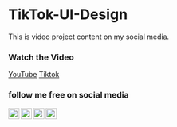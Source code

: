 # TikTok-UI-Design

This is video project content on my social media.

### Watch the Video
[YouTube](https://youTube.com)
[Tiktok](https://tiktok.com)

### follow me free on social media
[<img align="left" alt="sasakiroo | Instagram" width="22px" src="https://cdn.jsdelivr.net/npm/simple-icons@v3/icons/instagram.svg" />][instagram]
[<img align="left" alt="sasakiroo | Youtube" width="22px" src="https://cdn.jsdelivr.net/npm/simple-icons@v3/icons/youtube.svg" />][youtube]
[<img align="left" alt="sasakiroo | Tiktok" width="22px" src="https://cdn.jsdelivr.net/npm/simple-icons@v3/icons/tiktok.svg" />][tiktok]
[<img align="left" alt="sasakiroo | Tiktok" width="22px" src="https://cdn.jsdelivr.net/npm/simple-icons@v3/icons/fiverr.svg" />][fiverr]

[youtube]: https://www.youtube.com/channel/UCze-cYXPTvZtiKSaJ0BR5Yg
[instagram]: https://instagram.com/sasakiroo___
[tiktok]: tiktok.com/@boringcodes
[Fiverr]: https://www.fiverr.com/robisasaki455?source=gig_page

